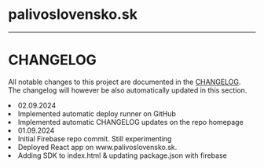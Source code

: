 # palivoslovensko.sk
-----------------------

# CHANGELOG

All notable changes to this project are documented in the [CHANGELOG](CHANGELOG.md).<br>
The changelog will however be also automatically updated in this section.<br>

<!-- changelog-start -->
<li>02.09.2024</li>
    <li>Implemented automatic deploy runner on GitHub</li>
    <li>Implemented automatic CHANGELOG updates on the repo homepage</li>
<li>01.09.2024</li>
    <li>Initial Firebase repo commit. Still experimenting</li>
    <li>Deployed React app on www.palivoslovensko.sk.</li>
    <li>Adding SDK to index.html & updating package.json with firebase</li>
<!-- changelog-end -->